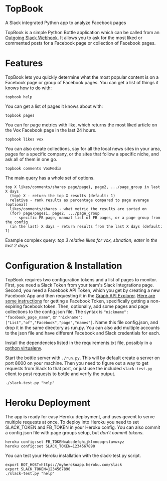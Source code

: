 # TopBook
A Slack integrated Python app to analyze Facebook pages

TopBook is a simple Python Bottle application which can be called from an [Outgoing Slack Webhook](https://api.slack.com/outgoing-webhooks). It allows you to ask for the most liked or commented posts for a Facebook page or collection of Facebook pages.

# Features

TopBook lets you quickly determine what the most popular content is on a Facebook page or group of Facebook pages. You can get a list of things it knows how to do with:

```
topbook help
```

You can get a list of pages it knows about with:

```
topbook pages
```

You can for page metrics with like, which returns the most liked article on the Vox Facebook page in the last 24 hours.

```
topbook likes vox
```

You can also create collections, say for all the local news sites in your area, pages for a specific company, or the sites that follow a specific niche, and ask all of them in one go.

```
topbook comments VoxMedia
```

The main query has a whole set of options.

```
top X likes/comments/shares page/page1, page2, .../page_group in last X days
  (top) X - return the top X results (default: 1)
  relative - rank results as percentage compared to page average (optional)
  likes/comments/shares - what metric the results are sorted on
  (for) page/pages1, page2, .../page_group 
    - specific FB page, manual list of FB pages, or a page group from the config
  (in the last) X days - return results from the last X days (default: 1)
```

Example complex query: _top 3 relative likes for vox, sbnation, eater in the last 2 days_

# Configuration & Installation

TopBook requires two configuration tokens and a list of pages to monitor. First, you need a Slack Token from your team's Slack Integrations page. Second, you need a Facebook API Token, which you get by creating a new Facebook App and then requesting it in the [Graph API Explorer](https://developers.facebook.com/tools/explorer/). [Here are some instructions](facebook-tokens.md) for getting a Facebook Token, specifically getting a non-expiring facebook token. Then, optionally, add some pages and page collections to the config.json file. The syntax is `"nickname": "facebook_page_name"`, or `"nickname": ["List","of","Facebook","page","names"]`. Name this file config.json, and drop it in the same directory as run.py. You can also add multiple accounts to the json file and have different Facebook and Slack credentials for each.

Install the dependencies listed in the requirements.txt file, possibly in a [python virtualenv](http://docs.python-guide.org/en/latest/dev/virtualenvs/).

Start the bottle server with `./run.py`. This will by default create a server on port 8000 on your machine. Then you need to figure out a way to get requests from Slack to that port, or just use the included `slack-test.py` client to post requests to bottle and verify the output.

```
./slack-test.py "help"
```

# Heroku Deployment

The app is ready for easy Heroku deployment, and uses gevent to serve multiple requests at once. To deploy into Heroku you need to set SLACK_TOKEN and FB_TOKEN in your Heroku config. You can also commit a config.json file with page groups setup, but *don't commit tokens*.

```
heroku config:set FB_TOKEN=abcdefghijklmnopqrstuvwxyz
heroku config:set SLACK_TOKEN=1234567890
```

You can test your Heroku installation with the slack-test.py script.

```
export BOT_HOST=https://myherokuapp.heroku.com/slack
export SLACK_TOKEN=1234567890
./slack-test.py "help"
```
